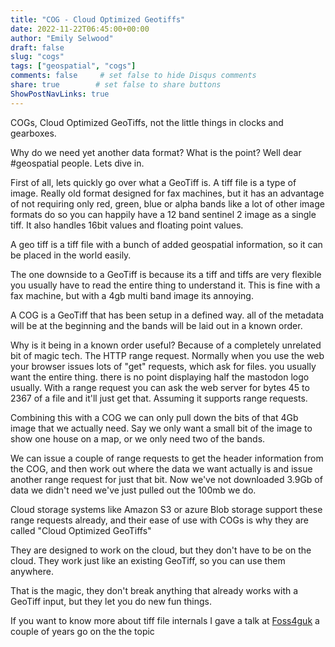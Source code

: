 ```yaml
---
title: "COG - Cloud Optimized Geotiffs"
date: 2022-11-22T06:45:00+00:00
author: "Emily Selwood"
draft: false
slug: "cogs"
tags: ["geospatial", "cogs"]
comments: false     # set false to hide Disqus comments
share: true        # set false to share buttons
ShowPostNavLinks: true
---
```


COGs, Cloud Optimized GeoTiffs, not the little things in clocks and gearboxes. 

Why do we need yet another data format? What is the point? Well dear #geospatial people. Lets dive in.

First of all, lets quickly go over what a GeoTiff is. A tiff file is a type of image. Really old format designed for fax machines, but it has an advantage of not requiring only red, green, blue or alpha bands like a lot of other image formats do so you can happily have a 12 band sentinel 2 image as a single tiff. It also handles 16bit values and floating point values. 

A geo tiff is a tiff file with a bunch of added geospatial information, so it can be placed in the world easily.

The one downside to a GeoTiff is because its a tiff and tiffs are very flexible you usually have to read the entire thing to understand it. This is fine with a fax machine, but with a 4gb multi band image its annoying. 

A COG is a GeoTiff that has been setup in a defined way. all of the metadata will be at the beginning and the bands will be laid out in a known order.

Why is it being in a known order useful? Because of a completely unrelated bit of magic tech. The HTTP range request. Normally when you use the web your browser issues lots of "get" requests, which ask for files. you usually want the entire thing. there is no point displaying half the mastodon logo usually. With a range request you can ask the web server for bytes 45 to 2367 of a file and it'll just get that. Assuming it supports range requests.

Combining this with a COG we can only pull down the bits of that 4Gb image that we actually need. Say we only want a small bit of the image to show one house on a map, or we only need two of the bands.

We can issue a couple of range requests to get the header information from the COG, and then work out where the data we want actually is and issue another range request for just that bit. Now we've not downloaded 3.9Gb of data we didn't need we've just pulled out the 100mb we do.

Cloud storage systems like Amazon S3 or azure Blob storage support these range requests already, and their ease of use with COGs is why they are called "Cloud Optimized GeoTiffs" 

They are designed to work on the cloud, but they don't have to be on the cloud. They work just like an existing GeoTiff, so you can use them anywhere. 

That is the magic, they don't break anything that already works with a GeoTiff input, but they let you do new fun things.

If you want to know more about tiff file internals I gave a talk at [Foss4guk](https://www.youtube.com/watch?v=Z5g5p4H5u58) a couple of years go on the the topic